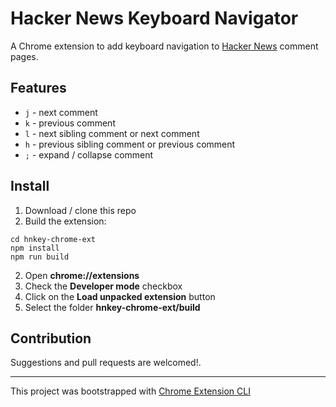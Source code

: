 # Hacker News Keyboard Navigator

A Chrome extension to add keyboard navigation to [Hacker News](https://news.ycombinator.com/news) comment pages.

## Features

- `j` - next comment
- `k` - previous comment
- `l` - next sibling comment or next comment
- `h` - previous sibling comment or previous comment
- `;` - expand / collapse comment

## Install

1. Download / clone this repo
1. Build the extension:
```shell
cd hnkey-chrome-ext
npm install
npm run build
```
2. Open **chrome://extensions**
3. Check the **Developer mode** checkbox
4. Click on the **Load unpacked extension** button
5. Select the folder **hnkey-chrome-ext/build**

## Contribution

Suggestions and pull requests are welcomed!.

---

This project was bootstrapped with [Chrome Extension CLI](https://github.com/dutiyesh/chrome-extension-cli)
